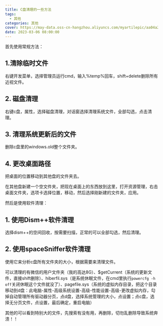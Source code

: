 ```yaml
---
title: C盘清理的一些方法
tags:
  - 其他
categories: 其他
cover: https://may-data.oss-cn-hangzhou.aliyuncs.com/myartilepic/aa04a2681accf7b1dd45bb5f8dac9249.png
date: 2023-03-06 08:00:00
---
```


首先使用常规方法：

## 1.清除临时文件

右键开发菜单，选择管理员运行cmd，输入%temp%回车，shift+delete删除所有近视文件。

## 2. 磁盘清理

右键c盘，属性，选择磁盘清理，对话窗选择清理系统文件，全部勾选，点击清理。

## 3. 清理系统更新后的文件

删除c盘里的windows.old整个文件夹。

## 4. 更改桌面路径

把桌面的位置移动到其他盘的文件夹去。

在其他盘新建一个空文件夹，把现在桌面上的东西放到这里，打开资源管理，右击桌面文件夹，选项卡选择位置，移动，然后选择刚新建的文件夹，应用。

然后是使用软件清理：

## 1. 使用Dism++软件清理

选择dism++的空间回收，按需要扫描，正常的可以全部勾选，然后清理。

## 2. 使用spaceSniffer软件清理

使用它来分析c盘所有文件夹的大小，根据需要来清理文件。

可以清理的有微信的用户文件夹（我的高达8G）、$getCurrent（系统的更新文件，直接shift删除）、hiberfil.sys（是系统休眠文件，在cmd里执行`powercfg -h off`关闭休眠这个文件就没了）、pagefile.sys（系统的虚拟内存目录，把这个目录移动到d盘：此电脑-属性-高级系统设置-高级-性能设置-高级-更改虚拟内存，勾掉自动管理所有驱动器分页，点d盘，选择系统管理的大小，点设置；点c盘，选择无分页文件，点设置，最后确定，重启电脑）

其他的可以看到特别大的文件，先搜索有没有用，再删除，切勿乱删除导致系统奔溃！！